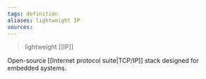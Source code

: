 ```yaml
---
tags: definition
aliases: lightweight IP
sources: 
---
```


> lightweight [[IP]]

Open-source [[Internet protocol suite|TCP/IP]] stack designed for embedded systems.